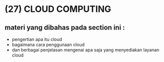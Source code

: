 # (27) CLOUD COMPUTING

## materi yang dibahas pada section ini :
  - pengertian apa itu cloud
  - bagaimana cara penggunaan cloud 
  - dan berbagai penjelasan mengenai apa saja yang menyediakan layanan cloud
